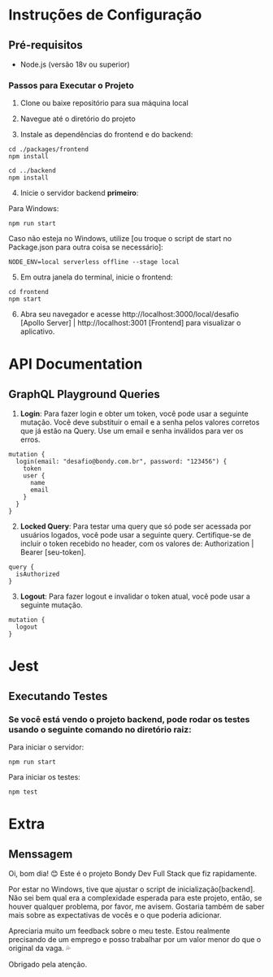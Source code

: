 # Instruções de Configuração

## Pré-requisitos

- Node.js (versão 18v ou superior)

### Passos para Executar o Projeto

1. Clone ou baixe repositório para sua máquina local

2. Navegue até o diretório do projeto

3. Instale as dependências do frontend e do backend:

```
cd ./packages/frontend
npm install
```
```
cd ../backend
npm install
```

4. Inicie o servidor backend **primeiro**:

Para Windows:

```
npm run start
```

Caso não esteja no Windows, utilize [ou troque o script de start no Package.json para outra coisa se necessário]:

```
NODE_ENV=local serverless offline --stage local
```

5. Em outra janela do terminal, inicie o frontend:

```
cd frontend
npm start
```

6. Abra seu navegador e acesse http://localhost:3000/local/desafio [Apollo Server] | http://localhost:3001 [Frontend] para visualizar o aplicativo.


# API Documentation

## GraphQL Playground Queries

1. **Login**: Para fazer login e obter um token, você pode usar a seguinte mutação. Você deve substituir o email e a senha pelos valores corretos que já estão na Query. Use um email e senha inválidos para ver os erros.

```
mutation {
  login(email: "desafio@bondy.com.br", password: "123456") {
    token
    user {
      name
      email
    }
  }
}
```

2. **Locked Query**: Para testar uma query que só pode ser acessada por usuários logados, você pode usar a seguinte query. Certifique-se de incluir o token recebido no header, com os valores de: Authorization | Bearer [seu-token].
```
query {
  isAuthorized
}
```

3. **Logout**: Para fazer logout e invalidar o token atual, você pode usar a seguinte mutação.

```
mutation {
  logout
}
```

# Jest

## Executando Testes

### Se você está vendo o projeto backend, pode rodar os testes usando o seguinte comando no diretório raiz:

Para iniciar o servidor:

```
npm run start
```

Para iniciar os testes:

```
npm test
```

# Extra

## Menssagem

Oi, bom dia! 😊 Este é o projeto Bondy Dev Full Stack que fiz rapidamente.

Por estar no Windows, tive que ajustar o script de inicialização[backend]. Não sei bem qual era a complexidade esperada para este projeto, então, se houver qualquer problema, por favor, me avisem. Gostaria também de saber mais sobre as expectativas de vocês e o que poderia adicionar.

Apreciaria muito um feedback sobre o meu teste. Estou realmente precisando de um emprego e posso trabalhar por um valor menor do que o original da vaga. 💦

Obrigado pela atenção.
